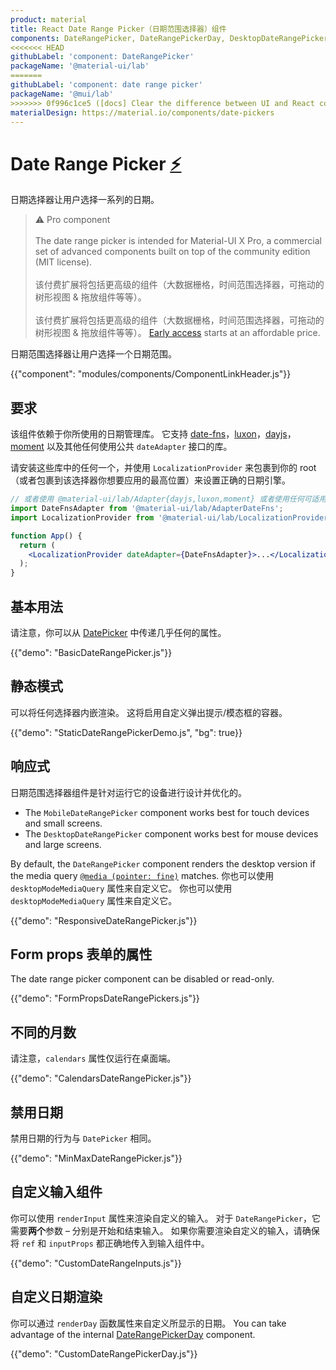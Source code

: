 ```yaml
---
product: material
title: React Date Range Picker（日期范围选择器）组件
components: DateRangePicker, DateRangePickerDay, DesktopDateRangePicker, MobileDateRangePicker, StaticDateRangePicker
<<<<<<< HEAD
githubLabel: 'component: DateRangePicker'
packageName: '@material-ui/lab'
=======
githubLabel: 'component: date range picker'
packageName: '@mui/lab'
>>>>>>> 0f996c1ce5 ([docs] Clear the difference between UI and React components)
materialDesign: https://material.io/components/date-pickers
---
```


# Date Range Picker [<span role="img" title="Enterprise">⚡️</span>](https://mui.com/store/items/material-ui-pro/)

<p class="description">日期选择器让用户选择一系列的日期。</p>

> ⚠️ Pro component <br /><br /> The date range picker is intended for Material-UI X Pro, a commercial set of advanced components built on top of the community edition (MIT license). <br /><br /> 该付费扩展将包括更高级的组件（大数据栅格，时间范围选择器，可拖动的树形视图 & 拖放组件等等）。 <br /><br /> 该付费扩展将包括更高级的组件（大数据栅格，时间范围选择器，可拖动的树形视图 & 拖放组件等等）。 [Early access](https://mui.com/store/items/material-ui-pro/) starts at an affordable price.

日期范围选择器让用户选择一个日期范围。

{{"component": "modules/components/ComponentLinkHeader.js"}}

## 要求

该组件依赖于你所使用的日期管理库。 它支持 [date-fns](https://date-fns.org/)，[luxon](https://moment.github.io/luxon/)，[dayjs](https://github.com/iamkun/dayjs)，[moment](https://momentjs.com/) 以及其他任何使用公共 `dateAdapter` 接口的库。

请安装这些库中的任何一个，并使用 `LocalizationProvider` 来包裹到你的 root（或者包裹到该选择器你想要应用的最高位置）来设置正确的日期引擎。

```jsx
// 或者使用 @material-ui/lab/Adapter{dayjs,luxon,moment} 或者使用任何可适用的 date-io 适配器
import DateFnsAdapter from '@material-ui/lab/AdapterDateFns';
import LocalizationProvider from '@material-ui/lab/LocalizationProvider';

function App() {
  return (
    <LocalizationProvider dateAdapter={DateFnsAdapter}>...</LocalizationProvider>
  );
}
```

## 基本用法

请注意，你可以从 [DatePicker](/material/api/date-picker/) 中传递几乎任何的属性。

{{"demo": "BasicDateRangePicker.js"}}

## 静态模式

可以将任何选择器内嵌渲染。 这将启用自定义弹出提示/模态框的容器。

{{"demo": "StaticDateRangePickerDemo.js", "bg": true}}

## 响应式

日期范围选择器组件是针对运行它的设备进行设计并优化的。

- The `MobileDateRangePicker` component works best for touch devices and small screens.
- The `DesktopDateRangePicker` component works best for mouse devices and large screens.

By default, the `DateRangePicker` component renders the desktop version if the media query [`@media (pointer: fine)`](https://developer.mozilla.org/en-US/docs/Web/CSS/@media/pointer) matches. 你也可以使用 `desktopModeMediaQuery` 属性来自定义它。 你也可以使用 `desktopModeMediaQuery` 属性来自定义它。

{{"demo": "ResponsiveDateRangePicker.js"}}

## Form props 表单的属性

The date range picker component can be disabled or read-only.

{{"demo": "FormPropsDateRangePickers.js"}}

## 不同的月数

请注意，`calendars` 属性仅运行在桌面端。

{{"demo": "CalendarsDateRangePicker.js"}}

## 禁用日期

禁用日期的行为与 `DatePicker` 相同。

{{"demo": "MinMaxDateRangePicker.js"}}

## 自定义输入组件

你可以使用 `renderInput` 属性来渲染自定义的输入。 对于 `DateRangePicker`，它需要**两个**参数 – 分别是开始和结束输入。 如果你需要渲染自定义的输入，请确保将 `ref` 和 `inputProps` 都正确地传入到输入组件中。

{{"demo": "CustomDateRangeInputs.js"}}

## 自定义日期渲染

你可以通过 `renderDay` 函数属性来自定义所显示的日期。 You can take advantage of the internal [DateRangePickerDay](/material/api/date-range-picker-day/) component.

{{"demo": "CustomDateRangePickerDay.js"}}
